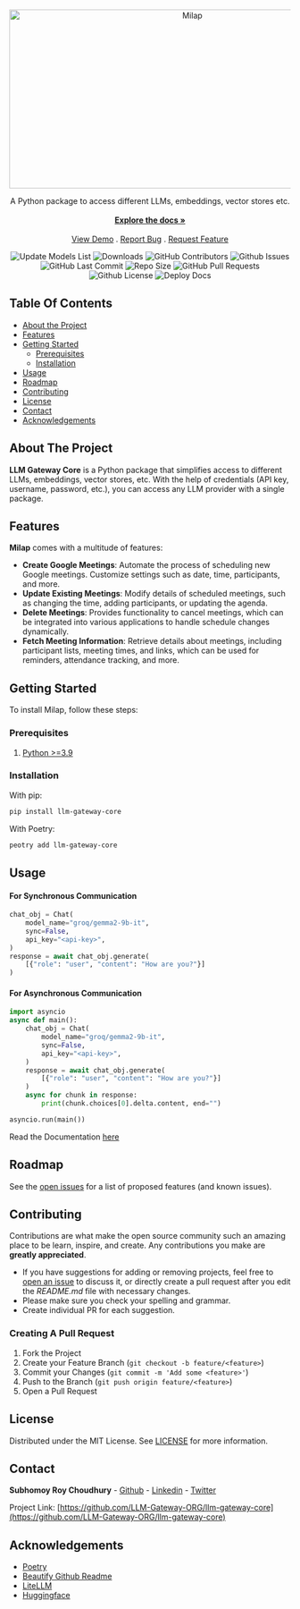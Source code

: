<br/>
<p align="center">
  <a href="https://github.com/LLM-Gateway-ORG/llm-gateway-core">
    <img src="https://socialify.git.ci/LLM-Gateway-ORG/llm-gateway-core/image?description=1&descriptionEditable=A%20Python%20Package%20for%20Google%20Meet%20Operations&font=Source%20Code%20Pro&forks=1&issues=1&language=1&name=1&owner=1&pattern=Circuit%20Board&pulls=1&stargazers=1&theme=Dark" alt="Milap" width="640" height="320" />
  </a>

  <p align="center">
    A Python package to access different LLMs, embeddings, vector stores etc.
    <br/>
    <br/>
    <a href="https://github.com/LLM-Gateway-ORG/llm-gateway-core"><strong>Explore the docs »</strong></a>
    <br/>
    <br/>
    <a href="https://github.com/LLM-Gateway-ORG/llm-gateway-core">View Demo</a>
    .
    <a href="https://github.com/LLM-Gateway-ORG/llm-gateway-core/issues">Report Bug</a>
    .
    <a href="https://github.com/LLM-Gateway-ORG/llm-gateway-core/issues">Request Feature</a>
  </p>
</p>

<p align="center">
    <img alt="Update Models List" src="https://github.com/LLM-Gateway-ORG/llm-gateway-core/actions/workflows/model_list_updater.yml/badge.svg" />
    <img alt="Downloads" src="https://img.shields.io/github/downloads/LLM-Gateway-ORG/llm-gateway-core/total" />
    <img alt="GitHub Contributors" src="https://img.shields.io/github/contributors/LLM-Gateway-ORG/llm-gateway-core?color=dark-green" />
    <img alt="Github Issues" src="https://img.shields.io/github/issues/LLM-Gateway-ORG/llm-gateway-core" />
    <img alt="GitHub Last Commit" src="https://img.shields.io/github/last-commit/LLM-Gateway-ORG/llm-gateway-core" />
    <img alt="Repo Size" src="https://img.shields.io/github/repo-size/LLM-Gateway-ORG/llm-gateway-core" />
    <img alt="GitHub Pull Requests" src="https://img.shields.io/github/issues-pr/LLM-Gateway-ORG/llm-gateway-core" />
    <img alt="Github License" src="https://img.shields.io/github/license/LLM-Gateway-ORG/llm-gateway-core" />
    <img alt="Deploy Docs" src="https://github.com/LLM-Gateway-ORG/llm-gateway-core/actions/workflows/deploy-docs.yml/badge.svg" />


</p>

## Table Of Contents

* [About the Project](#about-the-project)
* [Features](#features)
* [Getting Started](#getting-started)
  * [Prerequisites](#prerequisites)
  * [Installation](#installation)
* [Usage](#usage)
* [Roadmap](#roadmap)
* [Contributing](#contributing)
* [License](#license)
* [Contact](#contact)
* [Acknowledgements](#acknowledgements)

## About The Project

**LLM Gateway Core** is a Python package that simplifies access to different LLMs, embeddings, vector stores, etc. With the help of credentials (API key, username, password, etc.), you can access any LLM provider with a single package.

## Features

**Milap** comes with a multitude of features:

- **Create Google Meetings**: Automate the process of scheduling new Google meetings. Customize settings such as date, time, participants, and more.
- **Update Existing Meetings**: Modify details of scheduled meetings, such as changing the time, adding participants, or updating the agenda.
- **Delete Meetings**: Provides functionality to cancel meetings, which can be integrated into various applications to handle schedule changes dynamically.
- **Fetch Meeting Information**: Retrieve details about meetings, including participant lists, meeting times, and links, which can be used for reminders, attendance tracking, and more.


## Getting Started

To install Milap, follow these steps:

### Prerequisites

1. [Python >=3.9](https://www.python.org/)

### Installation

With pip:

```sh
pip install llm-gateway-core
```

With Poetry:

```sh
peotry add llm-gateway-core
```

## Usage

#### For Synchronous Communication

```python
chat_obj = Chat(
    model_name="groq/gemma2-9b-it",
    sync=False,
    api_key="<api-key>",
)
response = await chat_obj.generate(
    [{"role": "user", "content": "How are you?"}]
)
```

#### For Asynchronous Communication

```python
import asyncio
async def main():
    chat_obj = Chat(
        model_name="groq/gemma2-9b-it",
        sync=False,
        api_key="<api-key>",
    )
    response = await chat_obj.generate(
        [{"role": "user", "content": "How are you?"}]
    )
    async for chunk in response:
        print(chunk.choices[0].delta.content, end="")

asyncio.run(main())
```

Read the Documentation [here](https://github.com/LLM-Gateway-ORG/llm-gateway-core/blob/main/example/sample.py)


## Roadmap

See the [open issues](https://github.com/LLM-Gateway-ORG/llm-gateway-core/issues) for a list of proposed features (and known issues).

## Contributing

Contributions are what make the open source community such an amazing place to be learn, inspire, and create. Any contributions you make are **greatly appreciated**.
* If you have suggestions for adding or removing projects, feel free to [open an issue](https://github.com/LLM-Gateway-ORG/llm-gateway-core/issues/new) to discuss it, or directly create a pull request after you edit the *README.md* file with necessary changes.
* Please make sure you check your spelling and grammar.
* Create individual PR for each suggestion.

### Creating A Pull Request

1. Fork the Project
2. Create your Feature Branch (`git checkout -b feature/<feature>`)
3. Commit your Changes (`git commit -m 'Add some <feature>'`)
4. Push to the Branch (`git push origin feature/<feature>`)
5. Open a Pull Request

## License

Distributed under the MIT License. See [LICENSE](https://github.com/LLM-Gateway-ORG/llm-gateway-core/blob/main/LICENSE) for more information.

## Contact
**Subhomoy Roy Choudhury** - [Github](https://src-portfolio.oderna.in/link/GITHUB) - [Linkedin](https://src-portfolio.oderna.in/link/LINKEDIN) - [Twitter](https://src-portfolio.oderna.in/link/TWITTER)

Project Link: [https://github.com/LLM-Gateway-ORG/llm-gateway-core](https://github.com/LLM-Gateway-ORG/llm-gateway-core)

## Acknowledgements

* [Poetry](https://www.poetryfoundation.org/)
* [Beautify Github Readme](https://github.com/rzashakeri/beautify-github-profile)
* [LiteLLM](https://www.litellm.ai/)
* [Huggingface](https://huggingface.co/)
